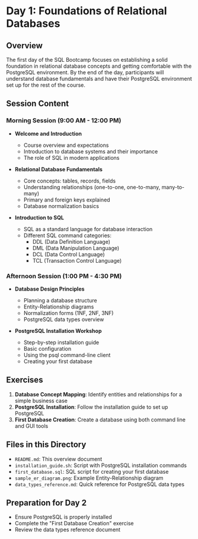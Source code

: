 # Day 1: Foundations of Relational Databases

## Overview
The first day of the SQL Bootcamp focuses on establishing a solid foundation in relational database concepts and getting comfortable with the PostgreSQL environment. By the end of the day, participants will understand database fundamentals and have their PostgreSQL environment set up for the rest of the course.

## Session Content

### Morning Session (9:00 AM - 12:00 PM)
- **Welcome and Introduction**
  - Course overview and expectations
  - Introduction to database systems and their importance
  - The role of SQL in modern applications

- **Relational Database Fundamentals**
  - Core concepts: tables, records, fields
  - Understanding relationships (one-to-one, one-to-many, many-to-many)
  - Primary and foreign keys explained
  - Database normalization basics

- **Introduction to SQL**
  - SQL as a standard language for database interaction
  - Different SQL command categories:
    - DDL (Data Definition Language)
    - DML (Data Manipulation Language)
    - DCL (Data Control Language)
    - TCL (Transaction Control Language)

### Afternoon Session (1:00 PM - 4:30 PM)
- **Database Design Principles**
  - Planning a database structure
  - Entity-Relationship diagrams
  - Normalization forms (1NF, 2NF, 3NF)
  - PostgreSQL data types overview

- **PostgreSQL Installation Workshop**
  - Step-by-step installation guide
  - Basic configuration
  - Using the psql command-line client
  - Creating your first database

## Exercises

1. **Database Concept Mapping**: Identify entities and relationships for a simple business case
2. **PostgreSQL Installation**: Follow the installation guide to set up PostgreSQL
3. **First Database Creation**: Create a database using both command line and GUI tools

## Files in this Directory

- `README.md`: This overview document
- `installation_guide.sh`: Script with PostgreSQL installation commands
- `first_database.sql`: SQL script for creating your first database
- `sample_er_diagram.png`: Example Entity-Relationship diagram
- `data_types_reference.md`: Quick reference for PostgreSQL data types

## Preparation for Day 2
- Ensure PostgreSQL is properly installed
- Complete the "First Database Creation" exercise
- Review the data types reference document